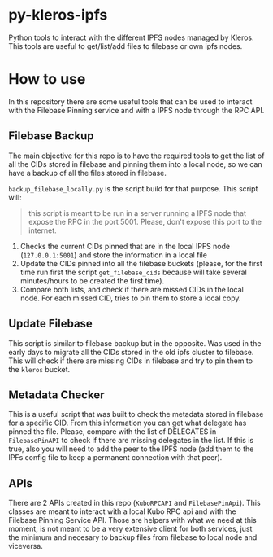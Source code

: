 # py-kleros-ipfs

Python tools to interact with the different IPFS nodes managed by Kleros. This tools are useful to get/list/add files to
filebase or own ipfs nodes.

# How to use

In this repository there are some useful tools that can be used to interact with the Filebase Pinning service and with a IPFS node through the RPC API.

## Filebase Backup

The main objective for this repo is to have the required tools to get the list of all the CIDs stored in filebase and pinning them into a local node, so we can have a backup of all the files stored in filebase.

`backup_filebase_locally.py` is the script build for that purpose. This script will:

> this script is meant to be run in a server running a IPFS node that expose the RPC in the port 5001. Please, don't expose this port to the internet.

1. Checks the current CIDs pinned that are in the local IPFS node (`127.0.0.1:5001`) and store the information in a local file
2. Update the CIDs pinned into all the filebase buckets (please, for the first time run first the script `get_filebase_cids` because will take several minutes/hours to be created the first time).
3. Compare both lists, and check if there are missed CIDs in the local node. For each missed CID, tries to pin them to store a local copy.

## Update Filebase

This script is similar to filebase backup but in the opposite. Was used in the early days to migrate all the CIDs stored in the old ipfs cluster to filebase. This will check if there are missing CIDs in filebase and try to pin them to the `kleros` bucket.

## Metadata Checker

This is a useful script that was built to check the metadata stored in filebase for a specific CID. From this information you can get what delegate has pinned the file. Please, compare with the list of DELEGATES in `FilebasePinAPI` to check if there are missing delegates in the list. If this is true, also you will need to add the peer to the IPFS node (add them to the IPFs config file to keep a permanent connection with that peer).

## APIs

There are 2 APIs created in this repo (`KuboRPCAPI` and `FilebasePinApi`). This classes are meant to interact with a local Kubo RPC api and with the Filebase Pinning Service API. Those are helpers with what we need at this moment, is not meant to be a very extensive client for both services, just the minimum and necesary to backup files from filebase to local node and viceversa.
